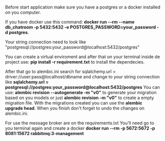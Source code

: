 Before start application make sure you have a postgres or a docker installed on you computer.

If you have docker use this command: **docker run --rm --name db_chatroom -p 5432:5432 -e POSTGRES_PASSWORD=your_password -d postgres**.

Your string connection need to look like "postgresql://postgres:your_password@localhost:5432/postgres"

You can create a virtual enviroment and after that on your terminal inside de project use: **pip install -r requirement.txt** to install the dependecies.

After that go to alembic.ini search for sqlalchemy.url = driver://user:pass@localhost/dbname
and change to your string connection like **sqlalchemy.url = postgresql://postgres:your_password@localhost:5432/postgres**
You can use: **alembic revision --autogenerate -m "v0"** to generate your migration based on you models
or just **alembic revision -m "v0"** to create a empty migration file.
With the migrations created you can use the **alembic upgrade head**.
When you finish don't forget to undo the changes on alembic.ini.

For use the message broker are on the requirements.txt
You'll need go to you terminal again and create a docker **docker run --rm -p 5672:5672 -p 8081:15672 rabbitmq:3-management**
